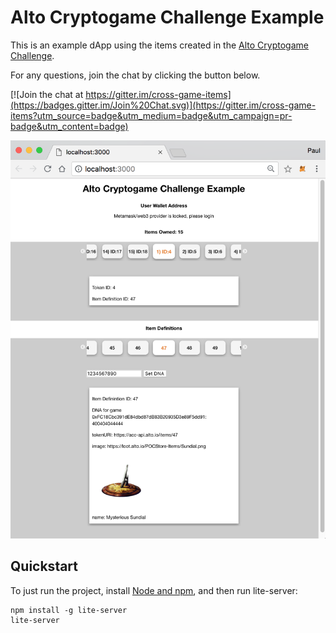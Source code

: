 # Alto Cryptogame Challenge Example

This is an example dApp using the items created in the [Alto Cryptogame Challenge](https://loot.alto.io). 

For any questions, join the chat by clicking the button below.

[![Join the chat at https://gitter.im/cross-game-items](https://badges.gitter.im/Join%20Chat.svg)](https://gitter.im/cross-game-items?utm_source=badge&utm_medium=badge&utm_campaign=pr-badge&utm_content=badge)

![header](images/screenshot.png)


## Quickstart

To just run the project, install [Node and npm](https://nodejs.org/en/), and then run lite-server:

```
npm install -g lite-server
lite-server
```